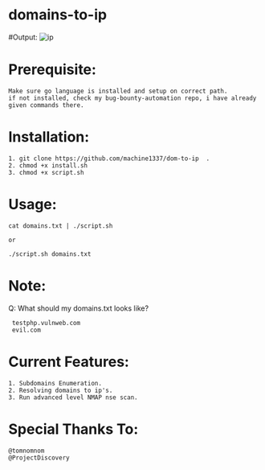 # domains-to-ip

#Output:
   ![ip](https://user-images.githubusercontent.com/82051128/116421868-a98b5000-a858-11eb-8224-c0395218073c.png)

# Prerequisite:
    Make sure go language is installed and setup on correct path.
    if not installed, check my bug-bounty-automation repo, i have already given commands there.

# Installation:
    1. git clone https://github.com/machine1337/dom-to-ip  .
    2. chmod +x install.sh
    3. chmod +x script.sh

# Usage:
    cat domains.txt | ./script.sh

    or

    ./script.sh domains.txt

# Note:
Q: What should my domains.txt looks like?

     testphp.vulnweb.com
     evil.com
     
# Current Features:
    1. Subdomains Enumeration.
    2. Resolving domains to ip's.
    3. Run advanced level NMAP nse scan.
 
# Special Thanks To:
    @tomnomnom
    @ProjectDiscovery
  
